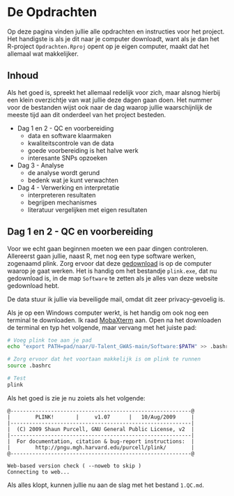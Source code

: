 # De Opdrachten

Op deze pagina vinden jullie alle opdrachten en instructies voor het project.
Het handigste is als je dit naar je computer downloadt, want als je dan het R-project `Opdrachten.Rproj` opent op je eigen computer, maakt dat het allemaal wat makkelijker.

## Inhoud

Als het goed is, spreekt het allemaal redelijk voor zich, maar alsnog hierbij een klein overzichtje van wat jullie deze dagen gaan doen. Het nummer voor de bestanden wijst ook naar de dag waarop jullie waarschijnlijk de meeste tijd aan dit onderdeel van het project besteden.

* Dag 1 en 2 - QC en voorbereiding
  * data en software klaarmaken
  * kwaliteitscontrole van de data
  * goede voorbereiding is het halve werk
  * interesante SNPs opzoeken
* Dag 3 - Analyse
  * de analyse wordt gerund
  * bedenk wat je kunt verwachten
* Dag 4 - Verwerking en interpretatie
  * interpreteren resultaten
  * begrijpen mechanismes
  * literatuur vergelijken met eigen resultaten


## Dag 1 en 2 - QC en voorbereiding

Voor we echt gaan beginnen moeten we een paar dingen controleren. Allereerst gaan jullie, naast R, met nog een type software werken, zogenaamd plink. Zorg ervoor dat deze [gedownload](http://zzz.bwh.harvard.edu/plink/download.shtml) is op de computer waarop je gaat werken. Het is handig om het bestandje `plink.exe`, dat nu gedownload is, in de map `Software` te zetten als je alles van deze website gedownload hebt.

 De data stuur ik jullie via beveiligde mail, omdat dit zeer privacy-gevoelig is.

Als je op een Windows computer werkt, is het handig om ook nog een terminal te downloaden. Ik raad [MobaXterm](https://mobaxterm.mobatek.net/download-home-edition.html) aan. Open na het downloaden de terminal en typ het volgende, maar vervang met het juiste pad:
```bash
# Voeg plink toe aan je pad
echo "export PATH=pad/naar/U-Talent_GWAS-main/Software:$PATH" >> .bashrc

# Zorg ervoor dat het voortaan makkelijk is om plink te runnen
source .bashrc

# Test
plink
```

Als het goed is zie je nu zoiets als het volgende:
```
@----------------------------------------------------------@
|        PLINK!       |     v1.07      |   10/Aug/2009     |
|----------------------------------------------------------|
|  (C) 2009 Shaun Purcell, GNU General Public License, v2  |
|----------------------------------------------------------|
|  For documentation, citation & bug-report instructions:  |
|        http://pngu.mgh.harvard.edu/purcell/plink/        |
@----------------------------------------------------------@

Web-based version check ( --noweb to skip )
Connecting to web...
```

Als alles klopt, kunnen jullie nu aan de slag met het bestand `1.QC.md`.

